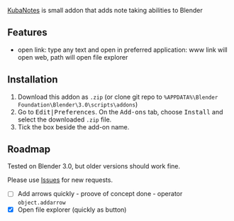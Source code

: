 ﻿
[KubaNotes](https://github.com/Mateusz-Grzelinski/kuba-notes) is small addon that adds note taking abilities to Blender

## Features 

- open link: type any text and open in preferred application: www link will open web, path will open file explorer

## Installation

1. Download this addon as `.zip` (or clone git repo to `%APPDATA%\Blender Foundation\Blender\3.0\scripts\addons`)
2. Go to <kbd><kbd>Edit</kbd>|<kbd>Preferences</kbd></kbd>. On the <kbd>Add-ons</kbd> tab, choose <kbd>Install</kbd> and select the downloaded `.zip` file.
3. Tick the box beside the add-on name.

## Roadmap

Tested on Blender 3.0, but older versions should work fine.

Please use [Issues](https://github.com/Mateusz-Grzelinski/kuba-notes/issues) for new requests.

- [ ] Add arrows quickly - proove of concept done - operator `object.addarrow`
- [x] Open file explorer (quickly as button)